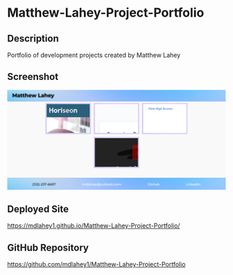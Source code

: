 # Matthew-Lahey-Project-Portfolio

## Description
Portfolio of development projects created by Matthew Lahey

## Screenshot
![Portfolio Screenshot](./Assets/Images/screenshot.png)

## Deployed Site
https://mdlahey1.github.io/Matthew-Lahey-Project-Portfolio/

## GitHub Repository
https://github.com/mdlahey1/Matthew-Lahey-Project-Portfolio
